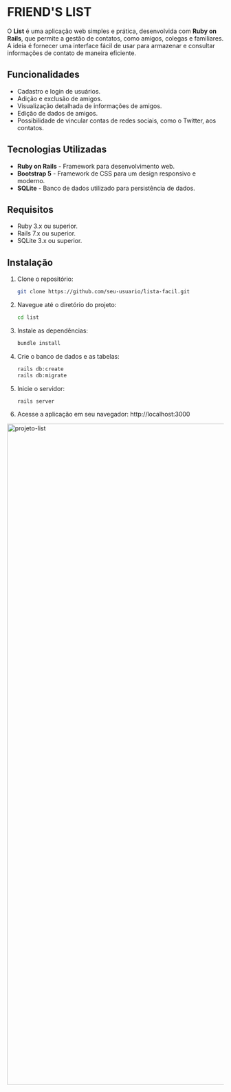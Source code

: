 # FRIEND'S LIST

O **List** é uma aplicação web simples e prática, desenvolvida com **Ruby on Rails**, que permite a gestão de contatos, como amigos, colegas e familiares. A ideia é fornecer uma interface fácil de usar para armazenar e consultar informações de contato de maneira eficiente.

## Funcionalidades

- Cadastro e login de usuários.
- Adição e exclusão de amigos.
- Visualização detalhada de informações de amigos.
- Edição de dados de amigos.
- Possibilidade de vincular contas de redes sociais, como o Twitter, aos contatos.

## Tecnologias Utilizadas

- **Ruby on Rails** - Framework para desenvolvimento web.
- **Bootstrap 5** - Framework de CSS para um design responsivo e moderno.
- **SQLite** - Banco de dados utilizado para persistência de dados.

## Requisitos

- Ruby 3.x ou superior.
- Rails 7.x ou superior.
- SQLite 3.x ou superior.

## Instalação

1. Clone o repositório:
   ```bash
   git clone https://github.com/seu-usuario/lista-facil.git
   
2. Navegue até o diretório do projeto:
   ```bash
   cd list

3. Instale as dependências:
   ```bash
   bundle install
   
4. Crie o banco de dados e as tabelas:
   ```bash
   rails db:create
   rails db:migrate
   
5. Inicie o servidor:
   ```bash
   rails server
   
6. Acesse a aplicação em seu navegador:
http://localhost:3000


<img width="1024" height="1536" alt="projeto-list" src="https://github.com/user-attachments/assets/2ec9ac57-195d-449a-9232-743a66538964" />





